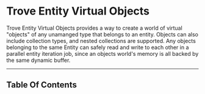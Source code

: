 
# Trove Entity Virtual Objects

Trove Entity Virtual Objects provides a way to create a world of virtual "objects" of any unamanged type that belongs to an entity. Objects can also include collection types, and nested collections are supported. Any objects belonging to the same Entity can safely read and write to each other in a parallel entity iteration job, since an objects world's memory is all backed by the same dynamic buffer.

---------------------------------------------------

## Table Of Contents
